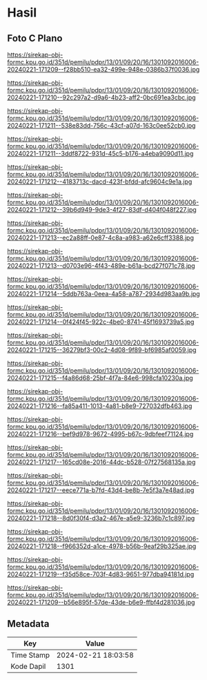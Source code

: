 # Hasil

## Foto C Plano

https://sirekap-obj-formc.kpu.go.id/351d/pemilu/pdpr/13/01/09/20/16/1301092016006-20240221-171209--f28bb510-ea32-499e-948e-0386b37f0036.jpg

https://sirekap-obj-formc.kpu.go.id/351d/pemilu/pdpr/13/01/09/20/16/1301092016006-20240221-171210--92c297a2-d9a6-4b23-aff2-0bc691ea3cbc.jpg

https://sirekap-obj-formc.kpu.go.id/351d/pemilu/pdpr/13/01/09/20/16/1301092016006-20240221-171211--538e83dd-756c-43cf-a07d-163c0ee52cb0.jpg

https://sirekap-obj-formc.kpu.go.id/351d/pemilu/pdpr/13/01/09/20/16/1301092016006-20240221-171211--3ddf8722-931d-45c5-b176-a4eba9090d11.jpg

https://sirekap-obj-formc.kpu.go.id/351d/pemilu/pdpr/13/01/09/20/16/1301092016006-20240221-171212--4183713c-dacd-423f-bfdd-afc9604c9e1a.jpg

https://sirekap-obj-formc.kpu.go.id/351d/pemilu/pdpr/13/01/09/20/16/1301092016006-20240221-171212--39b6d949-9de3-4f27-83df-d404f048f227.jpg

https://sirekap-obj-formc.kpu.go.id/351d/pemilu/pdpr/13/01/09/20/16/1301092016006-20240221-171213--ec2a88ff-0e87-4c8a-a983-a62e6cff3388.jpg

https://sirekap-obj-formc.kpu.go.id/351d/pemilu/pdpr/13/01/09/20/16/1301092016006-20240221-171213--d0703e96-4f43-489e-b61a-bcd27f071c78.jpg

https://sirekap-obj-formc.kpu.go.id/351d/pemilu/pdpr/13/01/09/20/16/1301092016006-20240221-171214--5ddb763a-0eea-4a58-a787-2934d983aa9b.jpg

https://sirekap-obj-formc.kpu.go.id/351d/pemilu/pdpr/13/01/09/20/16/1301092016006-20240221-171214--0f424f45-922c-4be0-8741-45f1693739a5.jpg

https://sirekap-obj-formc.kpu.go.id/351d/pemilu/pdpr/13/01/09/20/16/1301092016006-20240221-171215--36279bf3-00c2-4d08-9f89-bf6985af0059.jpg

https://sirekap-obj-formc.kpu.go.id/351d/pemilu/pdpr/13/01/09/20/16/1301092016006-20240221-171215--f4a86d68-25bf-4f7a-84e6-998cfa10230a.jpg

https://sirekap-obj-formc.kpu.go.id/351d/pemilu/pdpr/13/01/09/20/16/1301092016006-20240221-171216--fa85a411-1013-4a81-b8e9-727032dfb463.jpg

https://sirekap-obj-formc.kpu.go.id/351d/pemilu/pdpr/13/01/09/20/16/1301092016006-20240221-171216--bef9d978-9672-4995-b67c-9dbfeef71124.jpg

https://sirekap-obj-formc.kpu.go.id/351d/pemilu/pdpr/13/01/09/20/16/1301092016006-20240221-171217--165cd08e-2016-44dc-b528-07f27568135a.jpg

https://sirekap-obj-formc.kpu.go.id/351d/pemilu/pdpr/13/01/09/20/16/1301092016006-20240221-171217--eece771a-b7fd-43d4-be8b-7e5f3a7e48ad.jpg

https://sirekap-obj-formc.kpu.go.id/351d/pemilu/pdpr/13/01/09/20/16/1301092016006-20240221-171218--8d0f30f4-d3a2-467e-a5e9-3236b7c1c897.jpg

https://sirekap-obj-formc.kpu.go.id/351d/pemilu/pdpr/13/01/09/20/16/1301092016006-20240221-171218--f966352d-a1ce-4978-b56b-9eaf29b325ae.jpg

https://sirekap-obj-formc.kpu.go.id/351d/pemilu/pdpr/13/01/09/20/16/1301092016006-20240221-171219--f35d58ce-703f-4d83-9651-977dba94181d.jpg

https://sirekap-obj-formc.kpu.go.id/351d/pemilu/pdpr/13/01/09/20/16/1301092016006-20240221-171209--b56e895f-57de-43de-b6e9-ffbf4d281036.jpg


## Metadata

| Key        | Value               |
| ---------- | ------------------- |
| Time Stamp | 2024-02-21 18:03:58 |
| Kode Dapil | 1301                |



